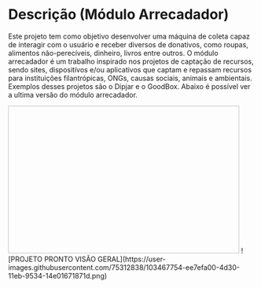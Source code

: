 # Descrição (Módulo Arrecadador)
Este projeto tem como objetivo desenvolver uma máquina de coleta capaz de interagir com o usuário e receber diversos de donativos, como roupas, alimentos não-perecíveis, dinheiro, livros entre outros.
O módulo arrecadador é um trabalho inspirado nos projetos de captação de recursos, sendo sites, dispositívos e/ou aplicativos que captam e repassam recursos para instituições filantrópicas, ONGs, 
causas sociais, animais e ambientais. Exemplos desses projetos são o Dipjar e o GoodBox. Abaixo é possível ver a ultima versão do módulo arrecadador.  



<p align="canter">
	<img width= "470" height= "300"> ![PROJETO PRONTO VISÃO GERAL](https://user-images.githubusercontent.com/75312838/103467754-ee7efa00-4d30-11eb-9534-14e01671871d.png)
</p>
